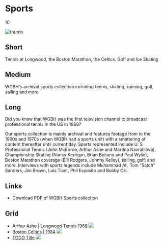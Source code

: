 # Sports

10

![thumb](https://s3.amazonaws.com/wgbhstocksales.org/content/collections/sports/BostonMarathon_01_348x196.png)


## Short

Tennis at Longwood, the Boston Marathon, the Celtics.
Golf and Ice Skating

## Medium

WGBH's archival sports collection including tennis, skating, running, golf, sailing and more

## Long

Did you know that WGBH was the first television channel to broadcast professional 
tennis in the US in 1968?  

Our sports collection is mainly archival and features footage from to the 1960s 
and 1970s (when WGBH had a sports unit) with a smattering of content thereafter 
until current day.  Sports represented include U. S Professional Tennis (John McEnroe, 
Arthur Ashe and Martina Navratilova), Championship Skating (Nancy Kerrigan, Brian 
Boitano and Paul Wylie), Boston Marathon coverage (Bill Rodgers, Johnny Kelley), 
sailing, golf, and more.  Interviews with sports legends include Muhammad Ali, 
Tom “Satch” Sanders, Jim Brown, Luis Tiant, Phil Esposito and Bobby Orr.

## Links

- Download PDF of WGBH Sports collection

## Grid

- [Arthur Ashe | Longwood Tennis 1968](/TODO) ![](https://s3.amazonaws.com/wgbhstocksales.org/content/collections/sports/Arthur_02_348x196.png)
- [Boston Celtics | 1984](/TODO) ![](https://s3.amazonaws.com/wgbhstocksales.org/content/collections/sports/CelticsPride84_01_348x196.png)
- [TODO Title](/TODO) ![](http://placehold.it/348x196)
